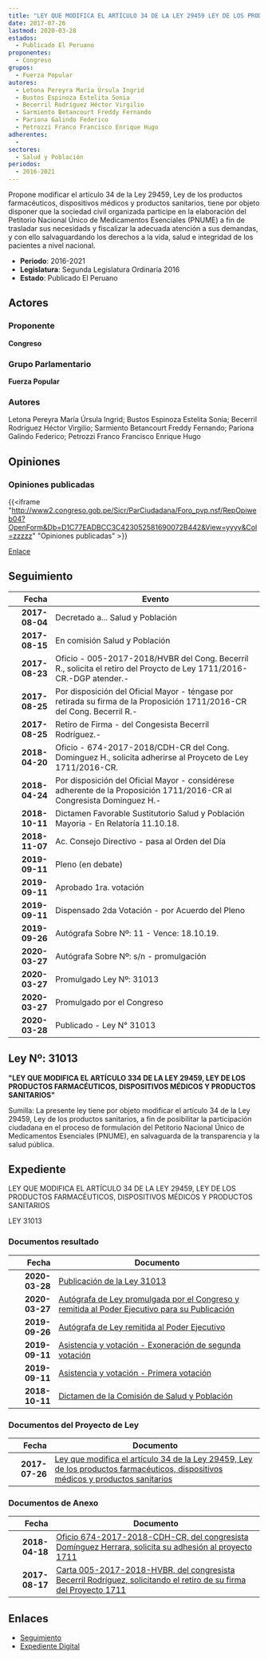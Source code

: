 ```yaml
---
title: "LEY QUE MODIFICA EL ARTÍCULO 34 DE LA LEY 29459 LEY DE LOS PRODUCTOS FARMACÉUTICOS, DISPOSITIVOS MÉDICOS Y PRODUCTOS SANITARIOS"
date: 2017-07-26
lastmod: 2020-03-28
estados: 
  - Publicado El Peruano
proponentes: 
  - Congreso
grupos: 
  - Fuerza Popular
autores: 
  - Letona Pereyra María Úrsula Ingrid
  - Bustos Espinoza Estelita Sonia
  - Becerril Rodríguez Héctor Virgilio
  - Sarmiento Betancourt Freddy Fernando
  - Pariona Galindo Federico
  - Petrozzi Franco Francisco Enrique Hugo
adherentes: 
  - 
sectores: 
  - Salud y Población
periodos: 
  - 2016-2021
---
```


Propone modificar el artículo 34 de la Ley 29459, Ley de los productos farmacéuticos, dispositivos médicos y productos sanitarios, tiene por objeto disponer que la sociedad civil organizada participe en la elaboración del Petitorio Nacional Único de Medicamentos Esenciales (PNUME) a fin de trasladar sus necesidads y fiscalizar la adecuada atención a sus demandas, y con ello salvaguardando los derechos a la vida, salud e integridad de los pacientes a nivel nacional.

- **Periodo**: 2016-2021
- **Legislatura**: Segunda Legislatura Ordinaria 2016
- **Estado**: Publicado El Peruano

## Actores

### Proponente

**Congreso**

### Grupo Parlamentario

**Fuerza Popular**

### Autores

Letona Pereyra María Úrsula Ingrid; Bustos Espinoza Estelita Sonia; Becerril Rodríguez Héctor Virgilio; Sarmiento Betancourt Freddy Fernando; Pariona Galindo Federico; Petrozzi Franco Francisco Enrique Hugo


## Opiniones

### Opiniones publicadas

{{<iframe "http://www2.congreso.gob.pe/Sicr/ParCiudadana/Foro_pvp.nsf/RepOpiweb04?OpenForm&Db=D1C77EADBCC3C423052581690072B442&View=yyyy&Col=zzzzz" "Opiniones publicadas" >}}

[Enlace](http://www2.congreso.gob.pe/Sicr/ParCiudadana/Foro_pvp.nsf/RepOpiweb04?OpenForm&Db=D1C77EADBCC3C423052581690072B442&View=yyyy&Col=zzzzz)

## Seguimiento

| Fecha | Evento |
|------:|--------|
| **2017-08-04** | Decretado a... Salud y Población|
| **2017-08-15** | En comisión Salud y Población|
| **2017-08-23** | Oficio - 005-2017-2018/HVBR del Cong. Becerril R., solicita el retiro del Proycto de Ley 1711/2016-CR.-DGP atender.-|
| **2017-08-25** | Por disposición del Oficial Mayor - téngase por retirada su firma de la Proposición 1711/2016-CR del Cong. Becerril R.-|
| **2017-08-25** | Retiro de Firma - del Congesista Becerril Rodríguez.-|
| **2018-04-20** | Oficio - 674-2017-2018/CDH-CR del Cong. Dominguez H., solicita adherirse al Proyceto de Ley 1711/2016-CR.|
| **2018-04-24** | Por disposición del Oficial Mayor - considérese adherente de la Proposición 1711/2016-CR al Congresista Dominguez H.-|
| **2018-10-11** | Dictamen Favorable Sustitutorio Salud y Población Mayoria - En Relatoría 11.10.18.|
| **2018-11-07** | Ac. Consejo Directivo - pasa al Orden del Día|
| **2019-09-11** | Pleno (en debate)|
| **2019-09-11** | Aprobado 1ra. votación|
| **2019-09-11** | Dispensado 2da Votación - por Acuerdo del Pleno|
| **2019-09-26** | Autógrafa Sobre Nº: 11 - Vence: 18.10.19.|
| **2020-03-27** | Autógrafa Sobre Nº: s/n - promulgación|
| **2020-03-27** | Promulgado Ley Nº: 31013|
| **2020-03-27** | Promulgado por el Congreso|
| **2020-03-28** | Publicado - Ley N° 31013|

## Ley Nº: 31013

**"LEY QUE MODIFICA EL ARTÍCULO 334 DE LA LEY 29459, LEY DE LOS PRODUCTOS FARMACÉUTICOS, DISPOSITIVOS MÉDICOS Y PRODUCTOS SANITARIOS"**

Sumilla: La presente ley tiene por objeto modificar el artículo 34 de la Ley 29459, Ley de los productos sanitarios, a fin de posibilitar la participación ciudadana en el proceso de formulación del Petitorio Nacional Único de Medicamentos Esenciales (PNUME), en salvaguarda de la transparencia y la salud pública.


## Expediente

LEY QUE MODIFICA EL ARTÍCULO 34 DE LA LEY 29459, LEY DE LOS PRODUCTOS FARMACÉUTICOS, DISPOSITIVOS MÉDICOS Y PRODUCTOS SANITARIOS

LEY 31013


### Documentos resultado

| Fecha | Documento |
|------:|--------|
| **2020-03-28** | [Publicación de la Ley 31013](http://www.leyes.congreso.gob.pe/Documentos/2016_2021/ADLP/Normas_Legales/31013-LEY.pdf) |
| **2020-03-27** | [Autógrafa de Ley promulgada por el Congreso y remitida al Poder Ejecutivo para su Publicación](http://www.leyes.congreso.gob.pe/Documentos/2016_2021/ADLP/Texto_Aprobado/AU0171120200327.pdf) |
| **2019-09-26** | [Autógrafa de Ley remitida al Poder Ejecutivo](http://www.leyes.congreso.gob.pe/Documentos/2016_2021/Autografas/Ley_y_de_Resolucion_Legislativa/AU0171120190926.pdf) |
| **2019-09-11** | [Asistencia y votación - Exoneración de segunda votación](http://www.leyes.congreso.gob.pe/Documentos/2016_2021/Asistencia_y_Votacion/Proyectos_de_Ley/Exoneracion_de_Segunda_Votacion/ESV0171120190911.pdf) |
| **2019-09-11** | [Asistencia y votación - Primera votación](http://www.leyes.congreso.gob.pe/Documentos/2016_2021/Asistencia_y_Votacion/Proyectos_de_Ley/AV0171120190911.pdf) |
| **2018-10-11** | [Dictamen de la Comisión de Salud y Población](http://www.leyes.congreso.gob.pe/Documentos/2016_2021/Dictamenes/Proyectos_de_Ley/01711DC21MAY20181011.pdf) |

### Documentos del Proyecto de Ley

| Fecha | Documento |
|------:|--------|
| **2017-07-26** | [Ley que modifica el artículo 34 de la Ley 29459, Ley de los productos farmacéuticos, dispositivos médicos y productos sanitarios](http://www.leyes.congreso.gob.pe/Documentos/2016_2021/Proyectos_de_Ley_y_de_Resoluciones_Legislativas/PL0171120170726...pdf) |

### Documentos de Anexo

| Fecha | Documento |
|------:|--------|
| **2018-04-18** | [Oficio 674-2017-2018-CDH-CR, del congresista Domínguez Herrara, solicita su adhesión al proyecto 1711](http://www.leyes.congreso.gob.pe/Documentos/2016_2021/Adhesiones/Proyectos_de_Ley/OFICIO-674-2017-2018-CDH-CR.pdf) |
| **2017-08-17** | [Carta 005-2017-2018-HVBR, del congresista Becerril Rodríguez, solicitando el retiro de su firma del Proyecto 1711](http://www.leyes.congreso.gob.pe/Documentos/2016_2021/Retiro_de_Firmas/Proyectos/CARTA-005-2017-2018-HVBR.pdf) |

## Enlaces 

- [Seguimiento](http://www2.congreso.gob.pe/Sicr/TraDocEstProc/CLProLey2016.nsf/f7fff46988ca05b1052578e100829cc7/1a2375b61791fc8c052581690061f2f8?OpenDocument)
- [Expediente Digital](http://www2.congreso.gob.pe/Sicr/TraDocEstProc/CLProLey2016.nsf/f7fff46988ca05b1052578e100829cc7/1a2375b61791fc8c052581690061f2f8?OpenDocument&Click=05257FB7005EB655.eb71d0cf91d8294e05256cdf006b5706/$Body/0.1C6C)
